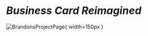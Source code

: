 # ***Business Card Reimagined***

![BrandonsProjectPage](https://github.com/user-attachments/assets/a96cb77c-4624-4e90-a4d0-f25da61abc0b){ width=150px }


